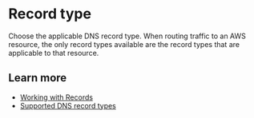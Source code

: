 # Record type<a name="record-type"></a>

Choose the applicable DNS record type\. When routing traffic to an AWS resource, the only record types available are the record types that are applicable to that resource\. 

## Learn more<a name="record-type-learn-more"></a>
+ [Working with Records](https://docs.aws.amazon.com/Route53/latest/DeveloperGuide/rrsets-working-with.html)
+ [Supported DNS record types](https://docs.aws.amazon.com/Route53/latest/DeveloperGuide/ResourceRecordTypes.html)